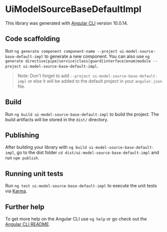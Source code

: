 # UiModelSourceBaseDefaultImpl

This library was generated with [Angular CLI](https://github.com/angular/angular-cli) version 10.0.14.

## Code scaffolding

Run `ng generate component component-name --project ui-model-source-base-default-impl` to generate a new component. You can also use `ng generate directive|pipe|service|class|guard|interface|enum|module --project ui-model-source-base-default-impl`.
> Note: Don't forget to add `--project ui-model-source-base-default-impl` or else it will be added to the default project in your `angular.json` file. 

## Build

Run `ng build ui-model-source-base-default-impl` to build the project. The build artifacts will be stored in the `dist/` directory.

## Publishing

After building your library with `ng build ui-model-source-base-default-impl`, go to the dist folder `cd dist/ui-model-source-base-default-impl` and run `npm publish`.

## Running unit tests

Run `ng test ui-model-source-base-default-impl` to execute the unit tests via [Karma](https://karma-runner.github.io).

## Further help

To get more help on the Angular CLI use `ng help` or go check out the [Angular CLI README](https://github.com/angular/angular-cli/blob/master/README.md).
